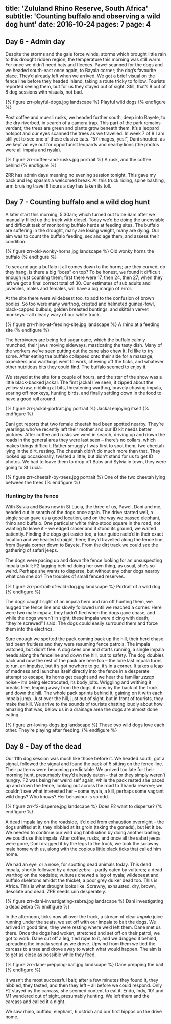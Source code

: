 title: 'Zululand Rhino Reserve, South Africa'
subtitle: 'Counting buffalo and observing a wild dog hunt'
date: 2016-10-24
pages: 7
page: 4
---

## Day 6 - Admin day

Despite the storms and the gale force winds, storms which brought little rain to this drought ridden region, the temperature this morning was still warm. For once we didn’t need hats and fleeces. Paweł scanned for the dogs and we headed south-east once again, to Bayala corner; the dog’s favourite place. They’d already left when we arrived. We got a brief visual on the fence line before they headed inland, taking a route tricky to follow. Tourists reported seeing them, but for us they stayed out of sight. Still, that’s 8 out of 8 dog sessions with visuals, not bad.

{% figure zrr-playful-dogs.jpg landscape %}
Playful wild dogs
{% endfigure %}

Post coffee and muesli rusks, we headed further south, deep into Bayete, to the dry riverbed, in search of a camera trap. This part of the park remains verdant; the trees are green and plants grow beneath them. It’s a leopard hotspot and our eyes scanned the trees as we travelled. In week 7 of 8 I am still yet to see one of these elusive cats. “57 images, yes!”, Dani shouted, as we kept an eye out for opportunist leopards and nearby lions (the photos were all impala and nyala).

{% figure zrr-coffee-and-rusks.jpg portrait %}
A rusk, and the coffee behind
{% endfigure %}

ZRR has admin days meaning no evening session tonight. This gave my back and leg spasms a welcomed break. All this truck riding, spine bashing, arm bruising travel 8 hours a day has taken its toll.

## Day 7 - Counting buffalo and a wild dog hunt

A later start this morning, 5:30am; which turned out to be 6am after we manually filled up the truck with diesel. Today we’d be doing the unenviable and difficult task of monitoring buffalo herds at feeding sites. The buffalo are suffering in the drought, many are losing weight, many are dying. Our aim was to count the buffalo feeding, sex and age them, and assess their condition.

{% figure zrr-old-wonky-horns.jpg landscape %}
Old wonky horns the buffalo
{% endfigure %}

To sex and age a buffalo it all comes down to the horns; are they curved, do they hang, is there a big “boss” on top? To be honest, we found it difficult enough just counting them; first there were 17, then 24, then 27; when they left we got a final correct total of 30. Our estimates of sub adults and juveniles, males and females, will have a big margin of error.

At the site there were wildebeest too, to add to the confusion of brown bodies. So too were many warthog, crested and helmeted guinea-fowl, black-capped bulbuls, golden breasted buntings, and skittish vervet monkeys – all clearly wary of our white truck.

{% figure zrr-rhino-at-feeding-site.jpg landscape %}
A rhino at a feeding site
{% endfigure %}

The herbivores are being fed sugar cane, which the buffalo calmly munched, their jaws moving sideways, masticating the tasty dish. Many of the workers we’ve seen putting out the cane also chew it. I’d like to try some. After eating the buffalo collapsed onto their side for a massage; oxpeckers and warthogs went to work, chewing off the ticks, and whatever other nutritious bits they could find. The buffalo seemed to enjoy it.

We stayed at the site for a couple of hours, and the star of the show was a little black-backed jackal. The first jackal I’ve seen, it zipped about the yellow straw, nibbling at bits, threatening warthog, bravely chasing impala, scaring off monkeys, hunting birds, and finally settling down in the food to have a good roll around.

{% figure zrr-jackal-portrait.jpg portrait %}
Jackal enjoying itself
{% endfigure %}

Dani got reports that two female cheetah had been spotted nearby. They’re yearlings who’ve recently left their mother and our ID kit needs better pictures. After coffee and rusks we went in search, driving up and down the roads in the general area they were last seen – there’s no collars, which makes things difficult. Rather smuggly I was first to spot them, two cheetah lying in the dirt, resting. The cheetah didn’t do much more than that. They looked up occasionally, twisted a little, but didn’t stand for us to get ID photos. We had to leave them to drop off Babs and Sylvia in town, they were going to St Lucia.

{% figure zrr-cheetah-by-trees.jpg portrait %}
One of the two cheetah lying between the trees
{% endfigure %}

### Hunting by the fence

With Sylvia and Babs now in St Lucia, the three of us, Pawel, Dani and me, headed out in search of the dogs once again. The drive started well, a single scan gave us a good location, and on the way we passed elephant, rhino and buffalo. One particular white rhino stood square in the road, not wanting to leave it – we edged closer and it stood its ground, we waited patiently. Finding the dogs got easier too, a tour guide radio’d in their exact location and we headed straight there; they’d travelled along the fence line, from Bayala corner down to Bayete. From the dirt track we could see the gathering of safari jeeps.

The dogs were pacing up and down the fence looking for an unsuspecting impala to kill; F2 lagging behind doing her own thing, as usual, she’s so weird. Perhaps she wants to disperse, but without any other dogs nearby what can she do? The troubles of small fenced reserves.

{% figure zrr-portrait-of-wild-dog.jpg landscape %}
Portrait of a wild dog
{% endfigure %}

The dogs caught sight of an impala herd and ran off hunting them, we hugged the fence line and slowly followed until we reached a corner. Here were two male impala, they hadn’t fled when the dogs gave chase, and while the dogs weren’t in sight, these impala were dicing with death, “they’re screwed” I said. The dogs could easily surround them and force them into the electrics.

Sure enough we spotted the pack coming back up the hill, their herd chase had been fruitless and they were resuming fence patrols. The impala watched, but didn’t flee. A dog sees one and starts running, a single impala heads along the fenceline and down the hill,  out to safety. The dog doubles back and now the rest of the pack are here too – the lone last impala turns to run, an impulse, but it’s got nowhere to go, it’s in a corner. It takes a leap of madness and launches itself directly into the fence in a desperate attempt to escape, its horns get caught and we hear the familiar _zzzap_ noise – it’s being electrocuted, its body jolts. Wriggling and writhing it breaks free, leaping away from the dogs, it runs by the back of the truck and down the hill. The whole pack sprints behind it, gaining on it with each impala jump. Just over the hill, just out of sight, but in front of tourists, they make the kill. We arrive to the sounds of tourists chatting loudly about how amazing that was, below us in a drainage area the dogs are almost done eating.

{% figure zrr-loving-dogs.jpg landscape %}
These two wild dogs love each other. They’re playing after feeding.
{% endfigure %}

## Day 8 - Day of the dead

Our 11th dog session was much like those before it. We headed south, got a signal, followed the signal and found the pack of 5 sitting on the fence line. Their patterns were becoming predictable. We arrived too late for their morning hunt, presumably they’d already eaten – that or they simply weren’t hungry. F2 was being her weird self again, while the pack rested she paced up and down the fence, looking out across the road to Thanda reserve; we couldn’t see what interested her – some nyala, a kill, perhaps some vagrant wild dogs? Who knows? Her behaviour is so odd.

{% figure zrr-f2-disperse.jpg landscape %}
Does F2 want to disperse?
{% endfigure %}

A dead impala lay on the roadside, it’d died from exhaustion overnight – the dogs sniffed at it, they nibbled at its groin (taking the gonads), but let it be. We needed to continue our wild dog habituation by doing another baiting; we could use this impala. After coffee, rusks, and once all the safari jeeps were gone, Dani dragged it by the legs to the truck, we took the scrawny male home with us, along with the copious little black ticks that called him home.

We had an eye, or a nose, for spotting dead animals today. This dead impala, shortly followed by a dead zebra – partly eaten by vultures; a dead warthog on the roadside; vultures chewed a leg of nyala; wildebeest and buffalo skeletons amidst the thicket; a poor grey duiker dead too. This is Africa. This is what drought looks like. Scrawny, exhausted, dry, brown, desolate and dead. ZRR needs rain desperately.

{% figure zrr-dani-investigating-zebra.jpg landscape %}
Dani investigating a dead zebra
{% endfigure %}

In the afternoon, ticks now all over the truck, a stream of clear _impala_ juice running under the seats, we set off with our impala to bait the dogs. We arrived in good time, they were resting where we’d left them. Dane met us there. Once the dogs had woken, stretched and set off on their patrol, we got to work. Dane cut off a leg, tied rope to it, and we dragged it behind, spreading the impala scent as we drove. Upwind from them we tied the carcass to a tree and drove away to watch what would happen. The aim is to get as close as possible while they feed.

{% figure zrr-dane-prepping-bait.jpg landscape %}
Dane prepping the bait
{% endfigure %}

It wasn’t the most successful bait; after a few minutes they found it, they nibbled, they tasted, and then they left – all before we could respond. Only F2 stayed by the carcass, she seemed content to eat it. Endo, Indy, 101 and M1 wandered out of sight, presumably hunting. We left them and the carcass and called it a night.

We saw rhino, buffalo, elephant, 6 ostrich and our first hippos on the drive home.
